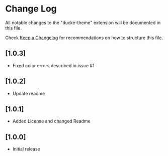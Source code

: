# Change Log

All notable changes to the "ducke-theme" extension will be documented in this file.

Check [Keep a Changelog](http://keepachangelog.com/) for recommendations on how to structure this file.

## [1.0.3]

- Fixed color errors described in issue #1

## [1.0.2]

- Update readme

## [1.0.1]

- Added License and changed Readme

## [1.0.0]

- Initial release
